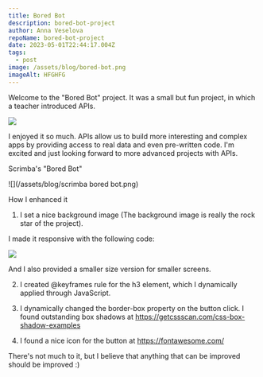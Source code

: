 ```yaml
---
title: Bored Bot
description: bored-bot-project
author: Anna Veselova
repoName: bored-bot-project
date: 2023-05-01T22:44:17.004Z
tags:
  - post
image: /assets/blog/bored-bot.png
imageAlt: HFGHFG
---
```

Welcome to the "Bored Bot" project. It was a small but fun project, in which a teacher introduced APIs.  

![](/assets/blog/bored-bot-topics.png)

I enjoyed it so much. APIs allow us to build more interesting and complex apps by providing access to real data and even pre-written code. I'm excited and just looking forward to more advanced projects with APIs.



Scrimba's "Bored Bot"

![](/assets/blog/scrimba bored bot.png)

How I enhanced it





1. I set a nice background image (The background image is really the rock star of the project).

I made it responsive with the following code:

![](/assets/blog/cored-bot-code.png)

And I also provided a smaller size version for smaller screens.



2. I created @keyframes rule for the h3 element, which I dynamically applied through JavaScript. 



3. I dynamically changed the border-box property on the button click. I found outstanding box shadows at https://getcssscan.com/css-box-shadow-examples



4. I found a nice icon for the button at https://fontawesome.com/



There's not much to it, but I believe that anything that can be improved should be improved :)
